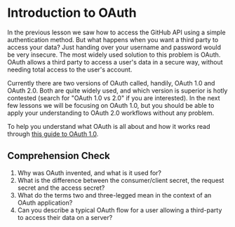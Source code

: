 [//]: <> (author: Joe Turner)
[//]: <> (type: 3pc)
[//]: <> (time: 45)

# Introduction to OAuth

In the previous lesson we saw how to access the GitHub API using a simple authentication method.  But what happens when you want a third party to access your data?  Just handing over your username and password would be very insecure.  The most widely used solution to this problem is OAuth.  OAuth allows a third party to access a user's data in a secure way, without needing total access to the user's account.

Currently there are two versions of OAuth called, handily, OAuth 1.0 and OAuth 2.0.  Both are quite widely used, and which version is superior is hotly contested (search for "OAuth 1.0 vs 2.0" if you are interested).  In the next few lessons we will be focusing on OAuth 1.0, but you should be able to apply your understanding to OAuth 2.0 workflows without any problem.

To help you understand what OAuth is all about and how it works read through [this guide to OAuth 1.0](http://hueniverse.com/oauth/).

## Comprehension Check

1. Why was OAuth invented, and what is it used for?
2. What is the difference between the consumer/client secret, the request secret and the access secret?
3. What do the terms two and three-legged mean in the context of an OAuth application?
4. Can you describe a typical OAuth flow for a user allowing a third-party to access their data on a server?
